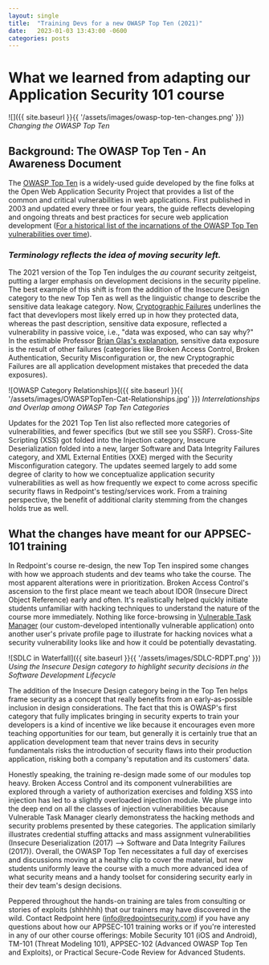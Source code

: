 ```yaml
---
layout: single
title:  "Training Devs for a new OWASP Top Ten (2021)"
date:   2023-01-03 13:43:00 -0600
categories: posts
---
```

# What we learned from adapting our Application Security 101 course

![]({{ site.baseurl }}{{ '/assets/images/owasp-top-ten-changes.png' }})
_Changing the OWASP Top Ten_

## Background: The OWASP Top Ten - An Awareness Document

The [OWASP Top Ten](https://owasp.org/Top10/) is a widely-used guide developed by the fine folks at the Open Web Application Security Project that provides a list of the common and critical vulnerabilities in web applications. First published in 2003 and updated every three or four years, the guide  reflects developing and ongoing threats and best practices for secure web application development ([For a  historical list of the incarnations of the OWASP Top Ten vulnerabilities over time](https://www.hahwul.com/cullinan/history-of-owasp-top-10/)).

### _Terminology reflects the idea of moving security left._ 
The 2021 version of the Top Ten indulges the _au courant_ security zeitgeist, putting a larger emphasis on development decisions in the security pipeline. The best example of this shift is from the addition of the Insecure Design category to the new Top Ten as well as the linguistic change to describe the sensitive data leakage category. Now, [Cryptographic Failures](https://owasp.org/Top10/A02_2021-Cryptographic_Failures/) underlines the fact that devevlopers most likely erred up in how they protected data, whereas the past description, sensitive data exposure, reflected a vulnerability in passive voice, i.e., "data was exposed, who can say why?" In the estimable Professor [Brian Glas's explanation](https://youtu.be/nq-Igdk0o7s?t=717), sensitive data exposure is the result of other failures (categories like Broken Access Control, Broken Authentication, Security Misconfiguration or, the new Cryptographic Failures are all application development mistakes that preceded the data exposures).

![OWASP Category Relationships]({{ site.baseurl }}{{ '/assets/images/OWASPTopTen-Cat-Relationships.jpg' }})
_Interrelationships and Overlap among OWASP Top Ten Categories_

Updates for the 2021 Top Ten list also reflected more categories of vulnerabilities, and fewer specifics (but we still see you SSRF). Cross-Site Scripting (XSS) got folded into the Injection category, Insecure Deserialization folded into a new, larger Software and Data Integrity Failures category, and XML External Entities (XXE) merged with the Security Misconfiguration category. The updates seemed largely to add some degree of clarity to how we conceptualize application security vulnerabilities as well as how frequently we expect to come across specific security flaws in Redpoint's testing/services work. From a training perspective, the benefit of additional clarity stemming from the changes holds true as well.

## What the changes have meant for our APPSEC-101 training

In Redpoint's course re-design, the new Top Ten inspired some changes with how we approach students and dev teams who take the course. The most apparent alterations were in prioritization. Broken Access Control's ascension to the first place meant we teach about IDOR (Insecure Direct Object Reference) early and often. It's realistically helped quickly initiate students unfamiliar with hacking techniques to understand the nature of the course more immediately. Nothing like force-browsing in [Vulnerable Task Manager](https://github.com/redpointsec/vtm) (our custom-developed intentionally vulnerable application) onto another user's private profile page to illustrate for hacking novices what a security vulnerability looks like and how it could be potentially devastating. 

![SDLC in Waterfall]({{ site.baseurl }}{{ '/assets/images/SDLC-RDPT.png' }})
_Using the Insecure Design category to highlight security decisions in the Software Development Lifecycle_

The addition of the Insecure Design category being in the Top Ten helps frame security as a concept that really benefits from an early-as-possible inclusion in design considerations. The fact that this is OWASP's first category that fully implicates bringing in security experts to train your developers is a kind of incentive we like because it encourages even more teaching opportunities for our team, but generally it is certainly true that an application development team that never trains devs in security fundamentals risks the introduction of security flaws into their production application, risking both a company's reputation and its customers' data.

Honestly speaking, the training re-design made some of our modules top heavy. Broken Access Control and its component vulnerabilities are explored through a variety of authorization exercises and folding XSS into injection has led to a slightly overloaded injection module. We plunge into the deep end on all the classes of injection vulnerabilities because Vulnerable Task Manager clearly demonstratess the hacking methods and security problems presented by these categories. The application similarly illustrates credential stuffing attacks and mass assignment vulnerabilities (Insecure Deserialization (2017) --> Software and Data Integrity Failures (2017)). Overall, the OWASP Top Ten necessitates a full day of exercises and discussions moving at a healthy clip to cover the material, but new students uniformly leave the course with a much more advanced idea of what security means and a handy toolset for considering security early in their dev team's design decisions. 

Peppered throughout the hands-on training are tales from consulting or stories of exploits (shhhhhh) that our trainers may have discovered in the wild. Contact Redpoint here (info@redpointsecurity.com) if you have any questions about how our APPSEC-101 training works or if you're interested in any of our other course offerings: Mobile Security 101 (iOS and Android), TM-101 (Threat Modeling 101), APPSEC-102 (Advanced OWASP Top Ten and Exploits), or Practical Secure-Code Review for Advanced Students.